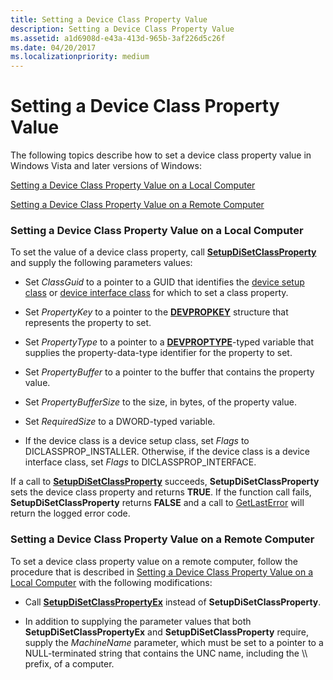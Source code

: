 ```yaml
---
title: Setting a Device Class Property Value
description: Setting a Device Class Property Value
ms.assetid: a1d6908d-e43a-413d-965b-3af226d5c26f
ms.date: 04/20/2017
ms.localizationpriority: medium
---
```


# Setting a Device Class Property Value


The following topics describe how to set a device class property value in Windows Vista and later versions of Windows:

[Setting a Device Class Property Value on a Local Computer](#setting-a-device-class-property-value-on-a-local-computer)

[Setting a Device Class Property Value on a Remote Computer](#setting-a-device-class-property-value-on-a-remote-computer)

### <a href="" id="setting-a-device-class-property-value-on-a-local-computer"></a> Setting a Device Class Property Value on a Local Computer

To set the value of a device class property, call [**SetupDiSetClassProperty**](https://msdn.microsoft.com/library/windows/hardware/ff552128) and supply the following parameters values:

-   Set *ClassGuid* to a pointer to a GUID that identifies the [device setup class](device-setup-classes.md) or [device interface class](device-interface-classes.md) for which to set a class property.

-   Set *PropertyKey* to a pointer to the [**DEVPROPKEY**](https://msdn.microsoft.com/library/windows/hardware/ff543544) structure that represents the property to set.

-   Set *PropertyType* to a pointer to a [**DEVPROPTYPE**](https://msdn.microsoft.com/library/windows/hardware/ff543546)-typed variable that supplies the property-data-type identifier for the property to set.

-   Set *PropertyBuffer* to a pointer to the buffer that contains the property value.

-   Set *PropertyBufferSize* to the size, in bytes, of the property value.

-   Set *RequiredSize* to a DWORD-typed variable.

-   If the device class is a device setup class, set *Flags* to DICLASSPROP_INSTALLER. Otherwise, if the device class is a device interface class, set *Flags* to DICLASSPROP_INTERFACE.

If a call to [**SetupDiSetClassProperty**](https://msdn.microsoft.com/library/windows/hardware/ff552128) succeeds, **SetupDiSetClassProperty** sets the device class property and returns **TRUE**. If the function call fails, **SetupDiSetClassProperty** returns **FALSE** and a call to [GetLastError](http://go.microsoft.com/fwlink/p/?linkid=169416) will return the logged error code.

### <a href="" id="setting-a-device-class-property-value-on-a-remote-computer"></a> Setting a Device Class Property Value on a Remote Computer

To set a device class property value on a remote computer, follow the procedure that is described in [Setting a Device Class Property Value on a Local Computer](#setting-a-device-class-property-value-on-a-local-computer) with the following modifications:

-   Call [**SetupDiSetClassPropertyEx**](https://msdn.microsoft.com/library/windows/hardware/ff552132) instead of **SetupDiSetClassProperty**.

-   In addition to supplying the parameter values that both **SetupDiSetClassPropertyEx** and **SetupDiSetClassProperty** require, supply the *MachineName* parameter, which must be set to a pointer to a NULL-terminated string that contains the UNC name, including the \\\\ prefix, of a computer.

 

 





